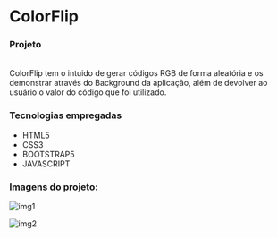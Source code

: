 # ColorFlip

<h3> Projeto </h3>
<br>
ColorFlip tem o intuido de gerar códigos RGB de forma aleatória e os demonstrar através do Background da aplicação, além de devolver ao usuário o valor do código que foi utilizado.

<h3> Tecnologias empregadas </h3>
<ul>
  <li>HTML5</li>
  <li>CSS3</li>
  <li>BOOTSTRAP5</li>
  <li>JAVASCRIPT</li>
</ul>

<h3> Imagens do projeto: </h3>

![img1](https://user-images.githubusercontent.com/66692202/160478342-06ff8d0d-f12b-4c04-8837-416543b061a9.jpeg)

![img2](https://user-images.githubusercontent.com/66692202/160478347-f24a0388-dc76-4fa1-9eff-8204bf5259c9.jpeg)
